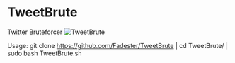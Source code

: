 # TweetBrute
Twitter Bruteforcer 
![TweetBrute](https://user-images.githubusercontent.com/53977560/92499873-ad506080-f1fc-11ea-9dce-882616f51ac4.jpeg)

Usage:
git clone https://github.com/Fadester/TweetBrute | 
cd TweetBrute/ |
sudo bash TweetBrute.sh
